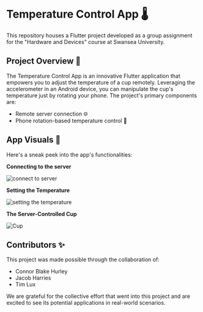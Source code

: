 # Temperature Control App 🌡️

This repository houses a Flutter project developed as a group assignment for the "Hardware and Devices" course at Swansea University.

## Project Overview 📝

The Temperature Control App is an innovative Flutter application that empowers you to adjust the temperature of a cup remotely. Leveraging the accelerometer in an Android device, you can manipulate the cup's temperature just by rotating your phone. The project's primary components are:

- Remote server connection 🌐
- Phone rotation-based temperature control 🔄

## App Visuals 📸

Here's a sneak peek into the app's functionalities:

**Connecting to the server**

![connect to server](https://github.com/HAMMAD88/temperature-flutter/assets/58599091/a2483948-80f8-47de-bfb0-610c7ef38d99)


**Setting the Temperature**

![setting the temperature](https://github.com/HAMMAD88/temperature-flutter/assets/58599091/1c06f892-088d-426c-8049-f5d0cec3fa45)


**The Server-Controlled Cup**

![Cup](https://github.com/HAMMAD88/temperature-flutter/assets/58599091/ac5fc99b-8693-40b7-bb54-32691020c468)


## Contributors ✨

This project was made possible through the collaboration of:

- Connor Blake Hurley
- Jacob Harries
- Tim Lux

We are grateful for the collective effort that went into this project and are excited to see its potential applications in real-world scenarios.


